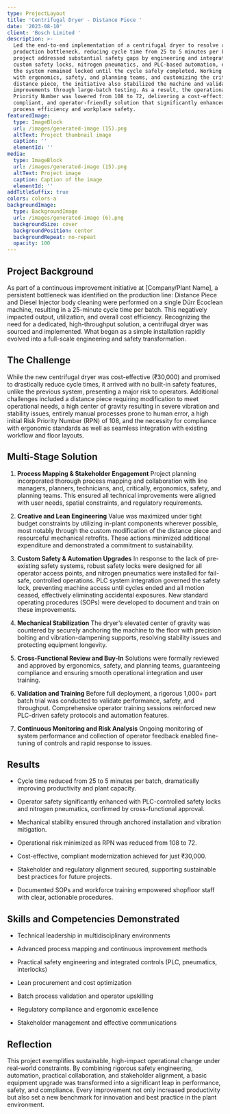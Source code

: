 ```yaml
---
type: ProjectLayout
title: 'Centrifugal Dryer - Distance Piece '
date: '2023-08-10'
client: 'Bosch Limited '
description: >-
  Led the end-to-end implementation of a centrifugal dryer to resolve a major
  production bottleneck, reducing cycle time from 25 to 5 minutes per batch. The
  project addressed substantial safety gaps by engineering and integrating
  custom safety locks, nitrogen pneumatics, and PLC-based automation, ensuring
  the system remained locked until the cycle safely completed. Working closely
  with ergonomics, safety, and planning teams, and customizing the critical
  distance piece, the initiative also stabilized the machine and validated
  improvements through large-batch testing. As a result, the operational Risk
  Priority Number was lowered from 108 to 72, delivering a cost-effective,
  compliant, and operator-friendly solution that significantly enhanced both
  process efficiency and workplace safety.
featuredImage:
  type: ImageBlock
  url: /images/generated-image (15).png
  altText: Project thumbnail image
  caption: ''
  elementId: ''
media:
  type: ImageBlock
  url: /images/generated-image (15).png
  altText: Project image
  caption: Caption of the image
  elementId: ''
addTitleSuffix: true
colors: colors-a
backgroundImage:
  type: BackgroundImage
  url: /images/generated-image (6).png
  backgroundSize: cover
  backgroundPosition: center
  backgroundRepeat: no-repeat
  opacity: 100
---
```

## Project Background

As part of a continuous improvement initiative at \[Company/Plant Name], a persistent bottleneck was identified on the production line: Distance Piece and Diesel Injector body cleaning were performed on a single Dürr Ecoclean machine, resulting in a 25-minute cycle time per batch. This negatively impacted output, utilization, and overall cost efficiency. Recognizing the need for a dedicated, high-throughput solution, a centrifugal dryer was sourced and implemented. What began as a simple installation rapidly evolved into a full-scale engineering and safety transformation.

## The Challenge

While the new centrifugal dryer was cost-effective (₹30,000) and promised to drastically reduce cycle times, it arrived with no built-in safety features, unlike the previous system, presenting a major risk to operators. Additional challenges included a distance piece requiring modification to meet operational needs, a high center of gravity resulting in severe vibration and stability issues, entirely manual processes prone to human error, a high initial Risk Priority Number (RPN) of 108, and the necessity for compliance with ergonomic standards as well as seamless integration with existing workflow and floor layouts.

## Multi-Stage Solution

1.  **Process Mapping & Stakeholder Engagement**
    Project planning incorporated thorough process mapping and collaboration with line managers, planners, technicians, and, critically, ergonomics, safety, and planning teams. This ensured all technical improvements were aligned with user needs, spatial constraints, and regulatory requirements.

2.  **Creative and Lean Engineering**
    Value was maximized under tight budget constraints by utilizing in-plant components wherever possible, most notably through the custom modification of the distance piece and resourceful mechanical retrofits. These actions minimized additional expenditure and demonstrated a commitment to sustainability.

3.  **Custom Safety & Automation Upgrades**
    In response to the lack of pre-existing safety systems, robust safety locks were designed for all operator access points, and nitrogen pneumatics were installed for fail-safe, controlled operations. PLC system integration governed the safety lock, preventing machine access until cycles ended and all motion ceased, effectively eliminating accidental exposures. New standard operating procedures (SOPs) were developed to document and train on these improvements.

4.  **Mechanical Stabilization**
    The dryer’s elevated center of gravity was countered by securely anchoring the machine to the floor with precision bolting and vibration-dampening supports, resolving stability issues and protecting equipment longevity.

5.  **Cross-Functional Review and Buy-In**
    Solutions were formally reviewed and approved by ergonomics, safety, and planning teams, guaranteeing compliance and ensuring smooth operational integration and user training.

6.  **Validation and Training**
    Before full deployment, a rigorous 1,000+ part batch trial was conducted to validate performance, safety, and throughput. Comprehensive operator training sessions reinforced new PLC-driven safety protocols and automation features.

7.  **Continuous Monitoring and Risk Analysis**
    Ongoing monitoring of system performance and collection of operator feedback enabled fine-tuning of controls and rapid response to issues.

## Results

*   Cycle time reduced from 25 to 5 minutes per batch, dramatically improving productivity and plant capacity.

*   Operator safety significantly enhanced with PLC-controlled safety locks and nitrogen pneumatics, confirmed by cross-functional approval.

*   Mechanical stability ensured through anchored installation and vibration mitigation.

*   Operational risk minimized as RPN was reduced from 108 to 72.

*   Cost-effective, compliant modernization achieved for just ₹30,000.

*   Stakeholder and regulatory alignment secured, supporting sustainable best practices for future projects.

*   Documented SOPs and workforce training empowered shopfloor staff with clear, actionable procedures.

## Skills and Competencies Demonstrated

*   Technical leadership in multidisciplinary environments

*   Advanced process mapping and continuous improvement methods

*   Practical safety engineering and integrated controls (PLC, pneumatics, interlocks)

*   Lean procurement and cost optimization

*   Batch process validation and operator upskilling

*   Regulatory compliance and ergonomic excellence

*   Stakeholder management and effective communications

## Reflection

This project exemplifies sustainable, high-impact operational change under real-world constraints. By combining rigorous safety engineering, automation, practical collaboration, and stakeholder alignment, a basic equipment upgrade was transformed into a significant leap in performance, safety, and compliance. Every improvement not only increased productivity but also set a new benchmark for innovation and best practice in the plant environment.
